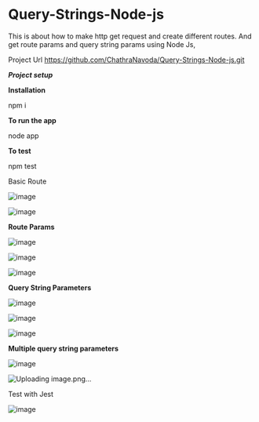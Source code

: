 # Query-Strings-Node-js
This is about how to make http get request and create different routes. And get route params and query string params using Node Js,

Project Url
https://github.com/ChathraNavoda/Query-Strings-Node-js.git


***Project setup***

**Installation**

npm i  

**To run the app**

node app  

**To test** 

npm test



Basic Route


![image](https://user-images.githubusercontent.com/91416868/195623751-d26847fd-2f94-428d-99bd-3056f759f669.png)

 
![image](https://user-images.githubusercontent.com/91416868/195624143-550f52f1-deb6-416d-b35c-9d0676ce3b45.png)
 

**Route Params**

![image](https://user-images.githubusercontent.com/91416868/195624322-3a5790b7-0796-420c-b108-c767c415c606.png)


![image](https://user-images.githubusercontent.com/91416868/195624403-c58730e7-b7bc-4e88-8607-853680c586fb.png)


![image](https://user-images.githubusercontent.com/91416868/195624952-951a571a-4abe-4b6f-802d-c7493a456bed.png)



**Query String Parameters**


![image](https://user-images.githubusercontent.com/91416868/195626512-05ddb904-7c68-42ae-91ec-225eb2268ee8.png)


![image](https://user-images.githubusercontent.com/91416868/195625002-075b6b89-e1f0-4cfe-a58b-c0c3b241547b.png)

![image](https://user-images.githubusercontent.com/91416868/195625143-85f7e179-9915-4be9-a18b-4f4a06dbfd0d.png)



**Multiple query string parameters**


![image](https://user-images.githubusercontent.com/91416868/195626619-79d79217-bad9-46b4-a4ce-8ddbd86be8c1.png)


![Uploading image.png…]()

 

Test with Jest

![image](https://user-images.githubusercontent.com/91416868/195625776-55e59bf8-fec0-42aa-8b88-565ff09f55e3.png)



